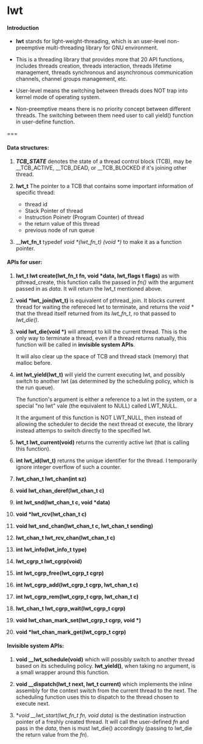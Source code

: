 # lwt 

#### Introduction

* __lwt__ stands for light-weight-threading, which is an user-level non-preemptive multi-threading library for GNU environment.

* This is a threading library that provides more that 20 API functions, includes threads creation, threads interaction, threads lifetime management, threads synchronous and asynchronous communication channels, channel groups management, etc.

* User-level means the switching between threads does NOT trap into kernel mode of operating system.

* Non-preemptive means there is no priority concept between different threads. The switching between them need user to call yield() function in user-define function.

===

#### Data structures:

1. **_TCB_STATE_** denotes the state of a thread control block (TCB), may be __TCB_ACTIVE, __TCB_DEAD, or __TCB_BLOCKED if it's joining other thread.

2. __lwt_t__ The pointer to a TCB that contains some important information of specific thread:
	* thread id
	* Stack Pointer of thread
	* Instruction Poinetr (Program Counter) of thread
	* the return value of this thread
	* previous node of run queue
	
3. ____lwt_fn_t__ typedef _void *(lwt_fn_t) (void *)_ to make it as a function pointer.

#### APIs for user:

1. __lwt_t lwt create(lwt_fn_t fn, void *data, lwt_flags t flags)__ as with pthread_create, this function calls the passed in _fn()_ with the argument passed in as _data_. It will return the lwt_t mentioned above.

2. __void *lwt_join(lwt_t)__ is equivalent of pthread_join. It blocks current thread for waiting the refereced lwt to
terminate, and returns the _void *_ that the thread itself returned from its _lwt_fn_t_, ro that passed to _lwt_die()_.

3. __void lwt_die(void *)__ will attempt to kill the current thread. This is the only way to terminate a thread, even if a thread returns natually, this function will be called in __invisible system APIs__.

	It will also clear up the space of TCB and thread stack (memory) that malloc before.

4. __int lwt_yield(lwt_t)__ will yield the current executing lwt, and possibly switch to another lwt (as determined by the scheduling policy, which is the run queue). 

	The function's argument is either a reference to a lwt in the system, or a special "no lwt" vale (the equivalent to NULL) called LWT_NULL.
	
	It the argument of this function is NOT LWT_NULL, then instead of allowing the scheduler to decide the next thread ot execute, the library instead attemps to switch directly to the specified lwt.
	
5. __lwt_t lwt_current(void)__ returns the currently active lwt (that is calling this function).

6. __int lwt_id(lwt_t)__ returns the unique identifier for the thread. I temporarily ignore integer overflow of such a counter.

7. __lwt_chan_t lwt_chan(int sz)__ 

8. __void lwt_chan_deref(lwt_chan_t c)__

9. __int lwt_snd(lwt_chan_t c, void *data)__

10. __void *lwt_rcv(lwt_chan_t c)__

11. __void lwt_snd_chan(lwt_chan_t c, lwt_chan_t sending)__

12. __lwt_chan_t lwt_rcv_chan(lwt_chan_t c)__

13. __int lwt_info(lwt_info_t type)__

14. __lwt_cgrp_t lwt_cgrp(void)__

15. __int lwt_cgrp_free(lwt_cgrp_t cgrp)__

16. __int lwt_cgrp_add(lwt_cgrp_t cgrp, lwt_chan_t c)__

17. __int lwt_cgrp_rem(lwt_cgrp_t cgrp, lwt_chan_t c)__

18. __lwt_chan_t lwt_cgrp_wait(lwt_cgrp_t cgrp)__ 

19. __void lwt_chan_mark_set(lwt_cgrp_t cgrp, void *)__

20. __void *lwt_chan_mark_get(lwt_cgrp_t cgrp)__   






#### Invisible system APIs:

1. **void __lwt_schedule(void)** which will possibly switch to another thread based on its scheduling policy. **lwt_yield()**, when taking no argument, is a small wrapper around this function.

2. **void __dispatch(lwt_t next, lwt_t current)** which implements the inline assembly for the context switch from the current thread to the next. The scheduling function uses this to dispatch to the thread chosen to execute next.

3. **void __lwt_start(lwt_fn_t fn, void *data)** is the destination instruction pointer of a freshly created thread. It will call the user-defined _fn_ and pass in the _data_, then is must lwt_die() accordingly (passing to lwt_die the return value from the _fn_).



